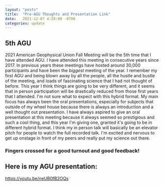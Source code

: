 ```yaml
---
layout: "posts"
title:  "Pre-AGU Thoughts and Presentation Link"
date:   2021-12-07 4:20:00 -0700
categories: update
---
```

## 5th AGU
2021 American Geophysical Union Fall Meeting will be the 5th time that I have attended AGU. I have attended this meeting in consecutive years since 2017. In previous years these meetings have hosted around 30,000 participants and have been the *biggest* meeting of the year. I remember my first AGU and being blown away by all the people, all the hustle and bustle of the meeting, and loads of fascinating science that I had not thought of before. This year I think things are going to be very different, and it seems that in person participation will be drastically reduced from those first years that I attended. I'm not sure what to expect with this hybrid format. My main focus has always been the oral presentations, especially for subjects that outside of my wheel house because there is always an introduction and a well thought out presentation. I have always aspired to give an oral presentation at this meeting because it always seemed so prestigious and such a cool thing, and this year I'm giving one, granted it's going to be in different hybrid format. I think my in person talk will basically be an elevator pitch for people to watch the full recorded talk. I'm excited and nervous to get up onstage in front of my peers and really put my science out there.  

### Fingers crossed for a good turnout and good feedback!  

## Here is my AGU presentation:
https://youtu.be/neUB0fB2OQs

